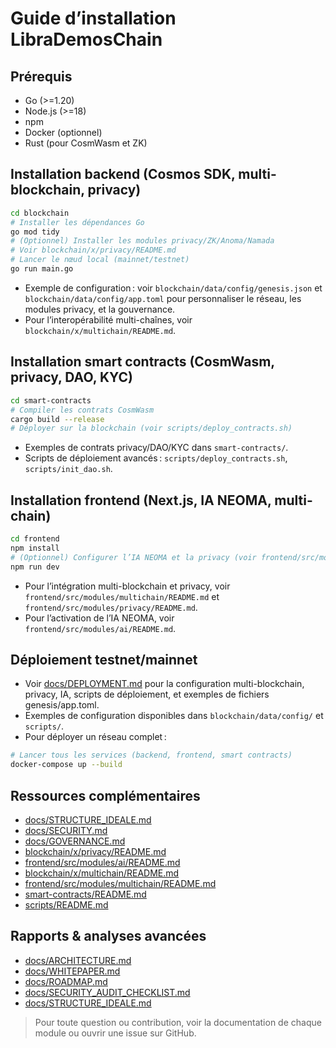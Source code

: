 # Guide d’installation LibraDemosChain

## Prérequis

- Go (>=1.20)
- Node.js (>=18)
- npm
- Docker (optionnel)
- Rust (pour CosmWasm et ZK)

## Installation backend (Cosmos SDK, multi-blockchain, privacy)

```sh
cd blockchain
# Installer les dépendances Go
go mod tidy
# (Optionnel) Installer les modules privacy/ZK/Anoma/Namada
# Voir blockchain/x/privacy/README.md
# Lancer le nœud local (mainnet/testnet)
go run main.go
```

- Exemple de configuration : voir `blockchain/data/config/genesis.json` et `blockchain/data/config/app.toml` pour personnaliser le réseau, les modules privacy, et la gouvernance.
- Pour l’interopérabilité multi-chaînes, voir `blockchain/x/multichain/README.md`.

## Installation smart contracts (CosmWasm, privacy, DAO, KYC)

```sh
cd smart-contracts
# Compiler les contrats CosmWasm
cargo build --release
# Déployer sur la blockchain (voir scripts/deploy_contracts.sh)
```

- Exemples de contrats privacy/DAO/KYC dans `smart-contracts/`.
- Scripts de déploiement avancés : `scripts/deploy_contracts.sh`, `scripts/init_dao.sh`.

## Installation frontend (Next.js, IA NEOMA, multi-chain)

```sh
cd frontend
npm install
# (Optionnel) Configurer l’IA NEOMA et la privacy (voir frontend/src/modules/ai/README.md)
npm run dev
```

- Pour l’intégration multi-blockchain et privacy, voir `frontend/src/modules/multichain/README.md` et `frontend/src/modules/privacy/README.md`.
- Pour l’activation de l’IA NEOMA, voir `frontend/src/modules/ai/README.md`.

## Déploiement testnet/mainnet

- Voir [docs/DEPLOYMENT.md](DEPLOYMENT.md) pour la configuration multi-blockchain, privacy, IA, scripts de déploiement, et exemples de fichiers genesis/app.toml.
- Exemples de configuration disponibles dans `blockchain/data/config/` et `scripts/`.
- Pour déployer un réseau complet :

```sh
# Lancer tous les services (backend, frontend, smart contracts)
docker-compose up --build
```

## Ressources complémentaires

- [docs/STRUCTURE_IDEALE.md](STRUCTURE_IDEALE.md)
- [docs/SECURITY.md](SECURITY.md)
- [docs/GOVERNANCE.md](GOVERNANCE.md)
- [blockchain/x/privacy/README.md](../blockchain/x/privacy/README.md)
- [frontend/src/modules/ai/README.md](../frontend/src/modules/ai/README.md)
- [blockchain/x/multichain/README.md](../blockchain/x/multichain/README.md)
- [frontend/src/modules/multichain/README.md](../frontend/src/modules/multichain/README.md)
- [smart-contracts/README.md](../smart-contracts/README.md)
- [scripts/README.md](../scripts/README.md)

## Rapports & analyses avancées

- [docs/ARCHITECTURE.md](ARCHITECTURE.md)
- [docs/WHITEPAPER.md](WHITEPAPER.md)
- [docs/ROADMAP.md](../ROADMAP.md)
- [docs/SECURITY_AUDIT_CHECKLIST.md](../SECURITY_AUDIT_CHECKLIST.md)
- [docs/STRUCTURE_IDEALE.md](STRUCTURE_IDEALE.md)

> Pour toute question ou contribution, voir la documentation de chaque module ou ouvrir une issue sur GitHub.
